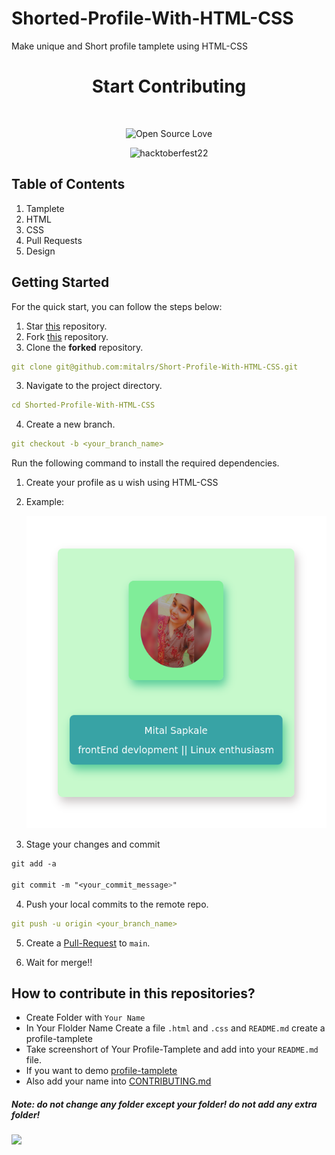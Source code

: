# Shorted-Profile-With-HTML-CSS

Make unique and Short profile tamplete using HTML-CSS

<h1 align="center">Start Contributing </h1>
<br>

<div align="center">
  
 ![Open Source Love](https://badges.frapsoft.com/os/v2/open-source.svg?v=103)
  
</div>

<div align="center">
  <img src="https://res.cloudinary.com/practicaldev/image/fetch/s--z77cA0sA--/c_imagga_scale,f_auto,fl_progressive,h_420,q_auto,w_1000/https://dev-to-uploads.s3.amazonaws.com/uploads/articles/u1iciy9ywvafaw72pa0v.png" alt="hacktoberfest22">
</div>

<h2>Table of Contents</h2>
<ol>
  <li>Tamplete</li>
  <li>HTML</li>
  <li>CSS</li>
  <li>Pull Requests</li>
  <li>Design</li>
</ol>


## **Getting Started**

For the quick start, you can follow the steps below:

1. Star <a href="https://github.com/mitalrs/Short-Profile-With-HTML-CSS" title="this">this</a> repository.
2. Fork <a href="https://github.com/mitalrs/Short-Profile-With-HTML-CSS" title="this">this</a> repository.
3. Clone the **forked** repository.

```yml
git clone git@github.com:mitalrs/Short-Profile-With-HTML-CSS.git
```
3. Navigate to the project directory.

```yml
cd Shorted-Profile-With-HTML-CSS
```

4. Create a new branch.

```yml
git checkout -b <your_branch_name>
```

Run the following command to install the required dependencies.

1. Create your profile as u wish using HTML-CSS
2. Example:
    
    <img src="/MitalSapkale/img/profileTamplete.png" alt="profile-tamplete" width="500" height="500"> 

3. Stage your changes and commit

```css
git add -a

git commit -m "<your_commit_message>"
```

4. Push your local commits to the remote repo.

```yml
git push -u origin <your_branch_name>
```

5. Create a <a href="https://docs.github.com/en/pull-requests/collaborating-with-pull-requests/proposing-changes-to-your-work-with-pull-requests/about-pull-requests" title="Pull Request">Pull-Request</a> to `main`.

6. Wait for merge!!


## How to contribute in this repositories?

- Create Folder with `Your Name`
- In Your Flolder Name Create a file `.html` and `.css` and `README.md` create a profile-tamplete
- Take screenshort of Your Profile-Tamplete and add into your `README.md` file.
- If you want to demo <a href="https://github.com/mitalrs/Short-Profile-With-HTML-CSS/tree/main/MitalSapkale" title="see the repo">profile-tamplete</a>
- Also add your name into <a href="/CONTRIBUTING.md">CONTRIBUTING.md</a>

##### Note: do not change any folder except your folder! do not add any extra folder!

<a href="https://github.com/mitalrs/Short-Profile-With-HTML-CSS/graphs/contributors">
  <img src="https://contrib.rocks/image?repo=mitalrs/Short-Profile-With-HTML-CSS" />
</a>



